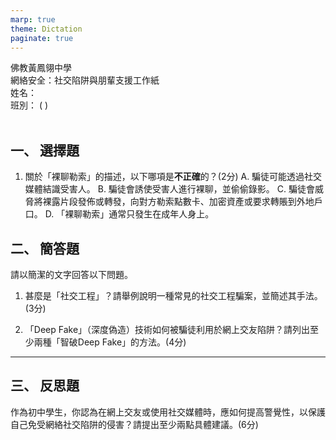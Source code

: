 ```yaml
---
marp: true
theme: Dictation
paginate: true
---
```


<div class="header-info">
<div class="school-info">佛教黃鳳翎中學</div>
<div class="exam-info">網絡安全：社交陷阱與朋輩支援工作紙</div>
</div>

<div class="student-info">
<div class="name-field">
<span class="field-label">姓名：</span>
<span class="field-line"></span>
</div>
<div class="class-field">
<span class="field-label">班別：</span>
<span class="field-class"></span>
<span class="class-brackets">(   )</span>
</div>
</div>
<br>

## 一、 選擇題

1.  關於「裸聊勒索」的描述，以下哪項是**不正確**的？(2分)
    A. 騙徒可能透過社交媒體結識受害人。
    B. 騙徒會誘使受害人進行裸聊，並偷偷錄影。
    C. 騙徒會威脅將裸露片段發佈或轉發，向對方勒索點數卡、加密資產或要求轉賬到外地戶口。
    D. 「裸聊勒索」通常只發生在成年人身上。

## 二、 簡答題 
請以簡潔的文字回答以下問題。

1.  甚麼是「社交工程」？請舉例說明一種常見的社交工程騙案，並簡述其手法。(3分)

   <div class="answer-space"></div>
   <div class="answer-space"></div>
   <div class="answer-space"></div>
    <!-- 答：**「社交工程」是騙徒透過欺騙手法，利用人類的心理弱點，誘導受害者透露個人資料、進行轉賬或下載惡意程式的行為，旨在竊取資料或財物。**
    **一種常見的社交工程騙案是**「電郵騙案」（又稱「釣魚陷阱」）**。其手法是**騙徒會透過電郵假冒他人（例如大型公司），或利用黑客技術，欺騙受害者匯款至騙徒戶口。他們常會利用假電郵地址模仿大型公司電郵地址，例如將電郵地址中的英文字母O變成數字0，或n變成m等，讓受害者難以辨別真偽。 -->

2.  「Deep Fake」（深度偽造）技術如何被騙徒利用於網上交友陷阱？請列出至少兩種「智破Deep Fake」的方法。(4分)
   <div class="answer-space"></div>
   <div class="answer-space"></div>
   <div class="answer-space"></div>
    <!-- 答：**「Deep Fake」（深度偽造）是人工智能技術的一種，可以在幾秒間生成逼真的人像。**騙徒會利用Deep Fake技術生成虛假的照片或影片，偽造身份，在網上交友時冒充不存在的人，誘騙網友跌入詐騙陷阱。因此，即使網友有「相」，也未必百分百可信。
    **智破Deep Fake的方法包括：**
    1.  **觀察相片背景：** 真實照片的背景通常清晰且能看出具體物體，而Deep Fake照片的背景可能模糊，看不出是什麼東西。
    2.  **檢查背景與人臉交界處：** Deep Fake生成的人像，其髮絲與背景的交界處可能會比較模糊或不自然。
    3.  **觀察眼睛：** 留意雙眼的光線反射是否一致，或眨眼、視線變化及臉部表情會否較不自然。
    4.  **注意動作細節：** 例如戴眼鏡的人，當頭部移動時，眼鏡會否正常反光。
    (學生可選擇其中兩種作答) -->

---
## 三、 反思題
作為初中學生，你認為在網上交友或使用社交媒體時，應如何提高警覺性，以保護自己免受網絡社交陷阱的侵害？請提出至少兩點具體建議。(6分)
<div class="answer-space"></div>
<div class="answer-space"></div>
<div class="answer-space"></div>
<div class="answer-space"></div>
<div class="answer-space"></div>
<div class="answer-space"></div>

<!-- 答：**(學生可自由作答，以下為參考答案。)**
1.  **時刻保持警惕，不要輕易相信陌生人：** 網上交友時，不要輕易相信對方所說的一切，特別是涉及金錢要求、個人私密資料或進行裸聊的要求。應學會「問一問」對方索取資料或邀請約會的目的。
2.  **學會核實對方身份，警惕Deep Fake：** 應多方面查證對方的社交媒體資料和照片是否真實，利用「Search 查一查」的功能。意識到Deep Fake等技術可能被用來偽造身份，即使有照片也應保持懷疑。
3.  **保護個人資料和私隱：** 絕不隨意向網友透露個人電話號碼、住址、學校資料或銀行賬戶等私隱，也不應點擊不明連結或下載不明來歷的程式。
4.  **建立安全的交友界線：** 拒絕與網上認識的陌生人單獨赴約。如果決定見面，應選擇人多的公共場所，並告知家人或朋友行蹤。堅決拒絕任何裸聊或拍攝不雅照片的要求。
5.  **遇到可疑情況時尋求協助：** 假如懷疑自己或朋友遇到網上騙案，應保持冷靜，並立即向家人或可信的朋友尋求協助。如果事件涉及金錢或個人損失，應報警求助。若情緒受到影響，可尋求專業輔導支援。 -->

